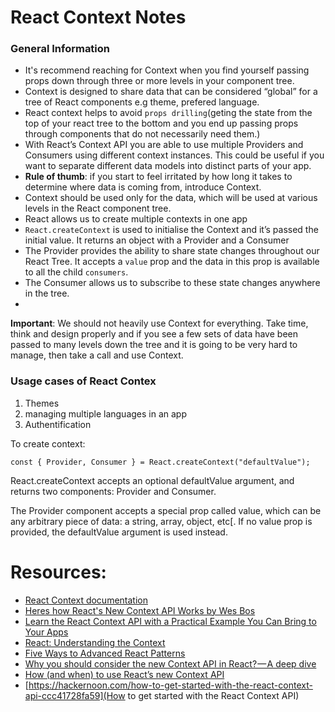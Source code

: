 # React Context Notes 

### General Information
- It's recommend reaching for Context when you find yourself passing props down through three or more levels in your component tree.
- Context is designed to share data that can be considered “global” for a tree of React components e.g theme, prefered language.
 - React context helps to avoid ``props drilling``(geting the state from the top of your react tree to the bottom and you end up passing props through components that do not necessarily need them.)
 - With React’s Context API you are able to use multiple Providers and Consumers using different context instances. This could be useful if you want to separate different data models into distinct parts of your app. 
- __Rule of thumb__: if you start to feel irritated by how long it takes to determine where data is coming from, introduce Context.
- Context should be used only for the data, which will be used at various levels in the React component tree.
- React allows us to create multiple contexts in one app
- ``React.createContext`` is used to initialise the Context and it’s passed the initial value. It returns an object with a Provider and a Consumer
- The Provider provides the ability to share state changes throughout our React Tree. It accepts a ``value`` prop and the data in this prop is available to all the child ``consumers``.
- The Consumer allows us to subscribe to these state changes anywhere in the tree.
- 

__Important__:
We should not heavily use Context for everything. Take time, think and design properly and if you see a few sets of data have been passed to many levels down the tree and it is going to be very hard to manage, then take a call and use Context.

### Usage cases of React Contex
1. Themes
2. managing multiple languages in an app
3. Authentification


To create context:

```javacript
const { Provider, Consumer } = React.createContext("defaultValue");
```
React.createContext accepts an optional defaultValue argument, and returns two components: Provider and Consumer.

The Provider component accepts a special prop called value, which can be any arbitrary piece of data: a string, array, object, etc[. If no value prop is provided, the defaultValue argument is used instead.

# Resources:
- [React Context documentation](https://reactjs.org/docs/context.html)
- [Heres how React's New Context API Works by Wes Bos](https://www.youtube.com/watch?v=XLJN4JfniH4)
- [Learn the React Context API with a Practical Example You Can Bring to Your Apps](https://itnext.io/understanding-the-react-context-api-through-building-a-shared-snackbar-for-in-app-notifications-6c199446b80c)
- [React: Understanding the Context](https://seesparkbox.com/foundry/react_context_api_state_management)
- [Five Ways to Advanced React Patterns](https://medium.com/yazanaabed/advanced-react-patterns-7326f5a5ad1b)
- [Why you should consider the new Context API in React? — A deep dive](https://blog.bitsrc.io/why-you-should-consider-the-new-context-api-in-react-a-deep-dive-d588b66c57b5)
- [How (and when) to use React’s new Context API](https://blog.logrocket.com/how-and-when-to-use-reacts-new-context-api-b584e41b2704)
- [https://hackernoon.com/how-to-get-started-with-the-react-context-api-ccc41728fa59](How to get started with the React Context API)